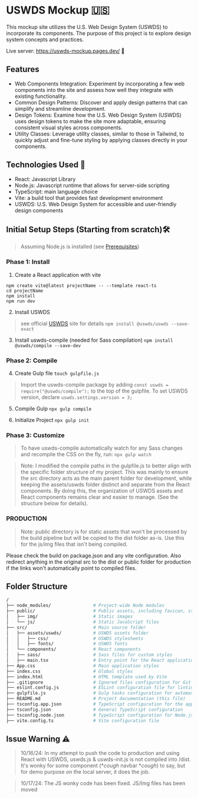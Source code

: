 # USWDS Mockup 🇺🇸
 
This mockup site utilizes the U.S. Web Design System (USWDS) to incorporate its components. The purpose of this project is to explore design system concepts and practices.

Live server: https://uswds-mockup.pages.dev/ 🦅

## Features
- Web Components Integration: Experiment by incorporating a few web components into the site and assess how well they integrate with existing functionality.
- Common Design Patterns: Discover and apply design patterns that can simplify and streamline development.
- Design Tokens: Examine how the U.S. Web Design System (USWDS) uses design tokens to make the site more adaptable, ensuring consistent visual styles across components.
- Utility Classes: Leverage utility classes, similar to those in Tailwind, to quickly adjust and fine-tune styling by applying classes directly in your components.
 
## Technologies Used 🚀
- React: Javascript Library
- Node.js: Javascript runtime that allows for server-side scripting
- TypeScript: main language choice
- Vite: a build tool that provides fast development environment
- USWDS: U.S. Web Design System for accessible and user-friendly design components
 
## Initial Setup Steps (Starting from scratch)🛠️
> Assuming Node.js is installed (see [Prerequisites](https://github.com/ITS-HCD/excelsior/wiki#prerequisites))
 
### Phase 1: Install
1) Create a React application with vite
```
npm create vite@latest projectName -- --template react-ts
cd projectName
npm install
npm run dev
```
2) Install USWDS
> see official [USWDS](https://designsystem.digital.gov/documentation/getting-started/developers/phase-one-install/) site for details
`npm install @uswds/uswds --save-exact`
3) Install uswds-compile (needed for Sass compilation)
`npm install @uswds/compile --save-dev`
 
### Phase 2: Compile
4) Create Gulp file
`touch gulpfile.js`
> Import the uswds-compile package by adding `const uswds = require("@uswds/compile");` to the top of the gulpfile. To set USWDS version, declare `uswds.settings.version = 3;` 

5) Compile Gulp
`npx gulp compile`

6) Initialize Project
`npx gulp init`

### Phase 3: Customize
> To have uswds-compile automatically watch for any Sass changes and recompile the CSS on the fly, run:
`npx gulp watch`

> Note: I modified the compile paths in the gulpfile.js to better align with the specific folder structure of my project. This was mainly to ensure the src directory acts as the main parent folder for development, while keeping the assets/uswds folder distinct and separate from the React components. By doing this, the organization of USWDS assets and React components remains clear and easier to manage. (See the structure below for details).

### PRODUCTION
> Note: public directory is for static assets that won't be processed by the build pipeline but will be copied to the dist folder as-is. Use this for the js/img files that isn't being compiled.

Please check the build on package.json and any vite configuration. Also redirect anything in the original src to the dist or public folder for production if the links won't automatically point to compiled files.

## Folder Structure
```bash
/
├── node_modules/                # Project-wide Node modules
├── public/                      # Public assets, including favicon, static files
│   ├── img/                     # Static images
│   └── js/                      # Static JavaScript files
├── src/                         # Main source folder
│   ├── assets/uswds/            # USWDS assets folder
│   │   ├── css/                 # USWDS stylesheets
│   │   ├── fonts/               # USWDS fonts
│   └── components/              # React components
│   ├── sass/                    # Sass files for custom styles
│   ├── main.tsx                 # Entry point for the React application
├── App.css                      # Main application styles
├── index.css                    # Global styles
├── index.html                   # HTML template used by Vite
├── .gitignore                   # Ignored files configuration for Git
├── eslint.config.js             # ESLint configuration file for linting
├── gulpfile.js                  # Gulp tasks configuration for automation
├── README.md                    # Project documentation (this file)
├── tsconfig.app.json            # TypeScript configuration for the app
├── tsconfig.json                # General TypeScript configuration
├── tsconfig.node.json           # TypeScript configuration for Node.js
├── vite.config.ts               # Vite configuration file
```

## Issue Warning ⚠️
> 10/16/24: In my attempt to push the code to production and using React with USWDS, uswds.js & uswds-init.js is not compiled into /dist. It's wonky for some component (**cough* navbar **cough*) to say, but for demo purpose on the local server, it does the job.

> 10/17/24: The JS wonky code has been fixed. JS/Img files has been moved
